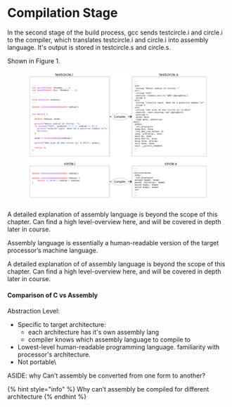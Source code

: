# Compilation Stage

In the second stage of the build process, gcc sends testcircle.i and circle.i to the compiler, which translates testcircle.i and circle.i into assembly language. It's output is stored in testcircle.s and circle.s.&#x20;

Shown in Figure 1.

<figure><img src="../../.gitbook/assets/Group 20 (4).png" alt=""><figcaption></figcaption></figure>



A detailed explanation of assembly language is beyond the scope of this chapter. Can find a high level-overview here, and will be covered in depth later in course.

Assembly language is essentially a human-readable version of the target processor’s machine language.&#x20;

A detailed explanation of of assembly language is beyond the scope of this chapter. Can find a high level-overview here, and will be covered in depth later in course.&#x20;

#### Comparison of C vs Assembly&#x20;

Abstraction Level:

* Specific to target architecture:&#x20;
  * each architecture has it's own assembly lang
  * compiler knows which assembly language to compile to
* Lowest-level human-readable programming language. familiarity with processor's architecture.&#x20;
* Not portable\


ASIDE: why Can’t assembly be converted from one form to another?&#x20;



{% hint style="info" %}
Why can’t assembly be compiled for different architecture
{% endhint %}
